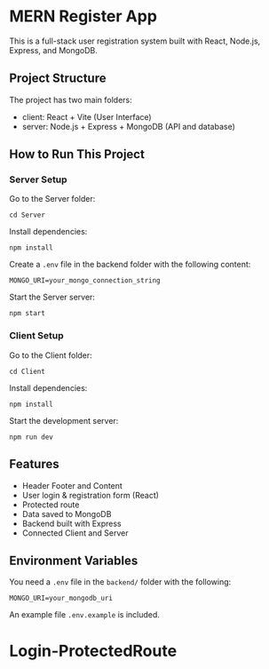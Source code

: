 # MERN Register App

This is a full-stack user registration system built with React, Node.js, Express, and MongoDB.

## Project Structure

The project has two main folders:

- client: React + Vite (User Interface)
- server: Node.js + Express + MongoDB (API and database)

## How to Run This Project

### Server Setup

Go to the Server folder:

    cd Server

Install dependencies:

    npm install

Create a `.env` file in the backend folder with the following content:

    MONGO_URI=your_mongo_connection_string

Start the Server server:

    npm start

### Client Setup

Go to the Client folder:

    cd Client

Install dependencies:

    npm install

Start the development server:

    npm run dev

## Features

- Header Footer and Content
- User login & registration form (React)
- Protected route
- Data saved to MongoDB
- Backend built with Express
- Connected Client and Server

## Environment Variables

You need a `.env` file in the `backend/` folder with the following:

    MONGO_URI=your_mongodb_uri

An example file `.env.example` is included.
# Login-ProtectedRoute

